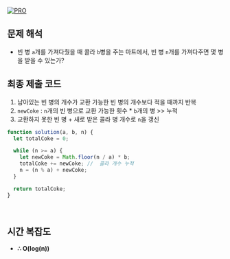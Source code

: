 [![PRO]][Link]

## 문제 해석

- 빈 병 `a`개를 가져다줬을 때 콜라 `b`병을 주는 마트에서, 빈 병 `n`개를 가져다주면 몇 병을 받을 수 있는가?
  <br>

## 최종 제출 코드

1. 남아있는 빈 병의 개수가 교환 가능한 빈 병의 개수보다 적을 때까지 반복
2. `newCoke` : `n`개의 빈 병으로 교환 가능한 횟수 \* `b`개의 병 >> 누적
3. 교환하지 못한 빈 병 + 새로 받은 콜라 병 개수로 `n`을 갱신

```javascript
function solution(a, b, n) {
  let totalCoke = 0;

  while (n >= a) {
    let newCoke = Math.floor(n / a) * b;
    totalCoke += newCoke; //  콜라 개수 누적
    n = (n % a) + newCoke;
  }

  return totalCoke;
}
```

<br>

## 시간 복잡도

- **∴ O(log(n))**

<!---------------------------------------------------------------------------->

[PRO]: https://github.com/GoSSaChin/algorithm-js/assets/107768516/67c43b52-bc3f-4571-a249-5519021afbb0
[Link]: https://school.programmers.co.kr/learn/courses/30/lessons/132267?language=javascript
